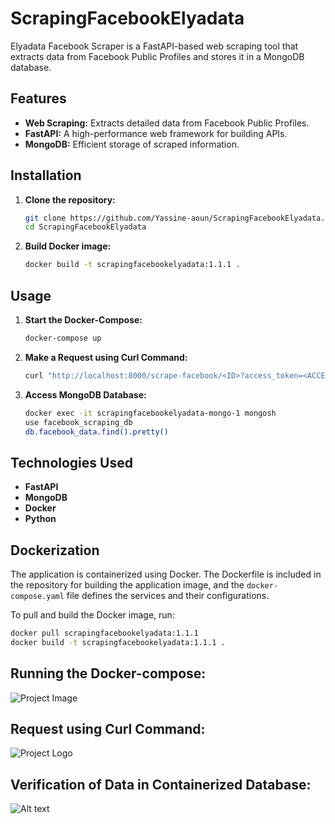 # ScrapingFacebookElyadata

Elyadata Facebook Scraper is a FastAPI-based web scraping tool that extracts data from Facebook Public Profiles and stores it in a MongoDB database.

## Features

- **Web Scraping:** Extracts detailed data from Facebook Public Profiles.
- **FastAPI:** A high-performance web framework for building APIs.
- **MongoDB:** Efficient storage of scraped information.

## Installation

1. **Clone the repository:**

    ```bash
    git clone https://github.com/Yassine-aoun/ScrapingFacebookElyadata.git
    cd ScrapingFacebookElyadata
    ```

2. **Build Docker image:**

    ```bash
    docker build -t scrapingfacebookelyadata:1.1.1 .
    ```

## Usage

1. **Start the Docker-Compose:**

    ```bash
    docker-compose up
    ```

2. **Make a Request using Curl Command:**

    ```bash
    curl "http://localhost:8000/scrape-facebook/<ID>?access_token=<ACCESS_TOKEN>"
    ```

3. **Access MongoDB Database:**

    ```bash
    docker exec -it scrapingfacebookelyadata-mongo-1 mongosh
    use facebook_scraping_db
    db.facebook_data.find().pretty()
    ```

## Technologies Used

- **FastAPI**
- **MongoDB**
- **Docker**
- **Python**

## Dockerization

The application is containerized using Docker. The Dockerfile is included in the repository for building the application image, and the `docker-compose.yaml` file defines the services and their configurations.

To pull and build the Docker image, run:

```bash
docker pull scrapingfacebookelyadata:1.1.1
docker build -t scrapingfacebookelyadata:1.1.1 .
```
## Running the Docker-compose:
![Project Image](https://scontent.ftun1-2.fna.fbcdn.net/v/t1.15752-9/418483794_1057482772237905_8110445362380490658_n.png?_nc_cat=103&ccb=1-7&_nc_sid=8cd0a2&_nc_ohc=q8-2mkFXcWwAX_hxi66&_nc_ht=scontent.ftun1-2.fna&oh=03_AdQBkQp6lEoJWeMDijlT92sK6zz7hd7sWtkTMoroHkHuHQ&oe=65CF1A05)


## Request using Curl Command:
![Project Logo](https://scontent.ftun1-2.fna.fbcdn.net/v/t1.15752-9/417507052_353899820918970_8274530498879428990_n.png?_nc_cat=107&ccb=1-7&_nc_sid=8cd0a2&_nc_ohc=x4nAEXQ9BmYAX9PIJ_W&_nc_ht=scontent.ftun1-2.fna&oh=03_AdTQ2Nkv-6kP89Uz_9uWgJBIyWe1XXc46l_f4Na70MUM-g&oe=65CF2B7A)


## Verification of Data in Containerized Database:
![Alt text](https://scontent.ftun1-2.fna.fbcdn.net/v/t1.15752-9/417619094_4417978388426719_1681949353280494202_n.png?_nc_cat=109&ccb=1-7&_nc_sid=8cd0a2&_nc_ohc=gdw7MjHMiigAX_tB7mR&_nc_ht=scontent.ftun1-2.fna&oh=03_AdT1Vn02uvcEOLhpoWKZfs3ik5M2XV-DwpH42Qw5ujcVHw&oe=65CF0843)


